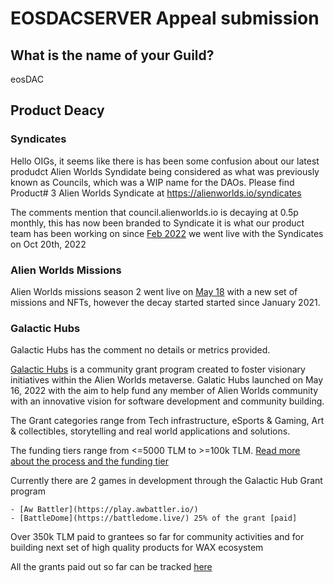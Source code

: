 # EOSDACSERVER Appeal submission

## What is the name of your Guild?

eosDAC

## Product Deacy

### Syndicates
Hello OIGs, it seems like there is has been some confusion about our latest produdct Alien Worlds Syndidate being considered as what was previously known as Councils, which was a WIP name for the DAOs. Please find Product# 3 Alien Worlds Syndicate at https://alienworlds.io/syndicates

The comments mention that council.alienworlds.io is decaying at 0.5p monthly, this has now been branded to Syndicate it is what our product team has been working on since [Feb 2022](https://i.imgur.com/McvHVEz.png) we went live with the Syndicates on Oct 20th, 2022 

### Alien Worlds Missions
Alien Worlds missions season 2 went live on [May 18](https://alienworlds.medium.com/missions-series-2-release-619f503b76db) with a new set of missions and NFTs, however the decay started started since January 2021.

### Galactic Hubs
Galactic Hubs has the comment no details or metrics provided.

[Galactic Hubs](https://ghubs.alienworlds.io/) is a community grant program created to foster visionary initiatives within the Alien Worlds metaverse. Galatic Hubs launched on May 16, 2022 with the aim to help fund any member of Alien Worlds community with an innovative vision for software development and community building. 

The Grant categories range from Tech infrastructure, eSports & Gaming, Art & collectibles, storytelling and real world  applications and solutions. 

The funding tiers range from <=5000 TLM to >=100k TLM. [Read more about the process and the funding tier](https://alienworlds.medium.com/alien-worlds-funds-metaverse-innovation-with-galactic-hubs-grant-program-applications-open-e6a7b9b521d9)

Currently there are 2 games in development through the Galactic Hub Grant program

	- [Aw Battler](https://play.awbattler.io/)
	- [BattleDome](https://battledome.live/) 25% of the grant [paid]

Over 350k TLM paid to grantees so far for community activities and for building next set of high quality products for WAX ecosystem

All the grants paid out so far can be tracked [here](https://wax.bloks.io/account/grant.worlds)



